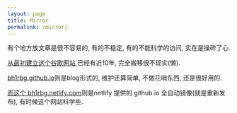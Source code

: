 ```yaml
---
layout: page
title: Mirror
permalink: /mirror/
---
```


有个地方放文章是很不容易的, 有的不稳定, 有的不能科学的访问, 实在是操碎了心.



<a href="https://sites.google.com/site/linuxdigitallab"> 从最初建立这个谷歌网站 </a>已经有近10年, 完全搬移很不现实(懒). 

<a href="https://bh1rbg.github.io/"> bh1rbg.github.io</a>则是blog形式的, 维护还算简单, 不做花哨东西, 还是很好用的.

<a href="https://bh1rbg.netlify.com/"> 而这个 bh1rbg.netlify.com</a>则是netlify 提供的 github.io 全自动镜像(就是重新发布), 有时候这个网站科学些.

